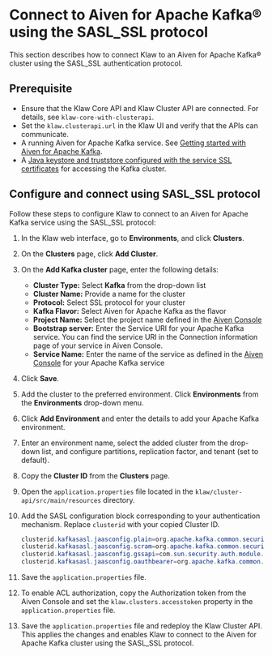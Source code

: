 # Connect to Aiven for Apache Kafka® using the SASL_SSL protocol

This section describes how to connect Klaw to an Aiven for Apache Kafka® 
cluster using the SASL_SSL authentication protocol.

## Prerequisite

- Ensure that the Klaw Core API and Klaw Cluster API are connected. For details, 
  see `klaw-core-with-clusterapi`.
- Set the `klaw.clusterapi.url` in the Klaw UI and verify that the APIs can 
  communicate.
- A running Aiven for Apache Kafka service. See 
  [Getting started with Aiven for Apache Kafka](https://aiven.io/docs/products/kafka#get-started-with-aiven-for-apache-kafka).
- A [Java keystore and truststore configured with the service SSL 
  certificates](https://docs.aiven.io/docs/products/kafka/howto/keystore-truststore.html) for accessing the Kafka cluster.

## Configure and connect using SASL_SSL protocol

Follow these steps to configure Klaw to connect to an Aiven for Apache 
Kafka service using the SASL_SSL protocol:

1. In the Klaw web interface, go to **Environments**, and click
   **Clusters**.
2. On the **Clusters** page, click **Add Cluster**.
3. On the **Add Kafka cluster** page, enter the following details:
   - **Cluster Type:** Select **Kafka** from the drop-down list
   - **Cluster Name:** Provide a name for the cluster
   - **Protocol:** Select SSL protocol for your cluster
   - **Kafka Flavor:** Select Aiven for Apache Kafka as the flavor
   - **Project Name:** Select the project name defined in the [Aiven
     Console](https://console.aiven.io/)
   - **Bootstrap server:** Enter the Service URI for your Apache Kafka
     service. You can find the service URI in the Connection information
     page of your service in Aiven Console.
   - **Service Name:** Enter the name of the service as defined in the [Aiven Console](https://console.aiven.io/) for
     your Apache Kafka service
4. Click **Save**.
5. Add the cluster to the preferred environment. Click **Environments**
   from the **Environments** drop-down menu.
6. Click **Add Environment** and enter the details to add your Apache Kafka
   environment.
7. Enter an environment name, select the added cluster from the drop-down list, and configure partitions, replication
   factor, and tenant (set to default).
8. Copy the **Cluster ID** from the **Clusters** page.
9. Open the `application.properties` file located in the
   `klaw/cluster-api/src/main/resources` directory.
10. Add the SASL configuration block corresponding to your authentication mechanism. Replace `clusterid` with your copied Cluster ID.

    ```java
    clusterid.kafkasasl.jaasconfig.plain=org.apache.kafka.common.security.plain.PlainLoginModule required username='kwuser' password='kwuser-secret';
    clusterid.kafkasasl.jaasconfig.scram=org.apache.kafka.common.security.scram.ScramLoginModule required username='kwuser' password='kwuser-secret';
    clusterid.kafkasasl.jaasconfig.gssapi=com.sun.security.auth.module.Krb5LoginModule required useKeyTab=true storeKey=true keyTab="/location/kafka_client.keytab" principal="kafkaclient1@EXAMPLE.COM";
    clusterid.kafkasasl.jaasconfig.oauthbearer=org.apache.kafka.common.security.oauthbearer.OAuthBearerLoginModule Required clientId="oidc-provider-client-id" clientSecret="clientSecret" unsecuredLoginStringClaim_sub="sub";
    ```

11. Save the `application.properties` file.
12. To enable ACL authorization, copy the Authorization token from
    the Aiven Console and set the `klaw.clusters.accesstoken` property in 
    the `application.properties` file.
13. Save the `application.properties` file and redeploy the Klaw Cluster API. This applies the 
    changes and enables Klaw to connect to the Aiven for Apache Kafka cluster using the 
    SASL_SSL protocol.
